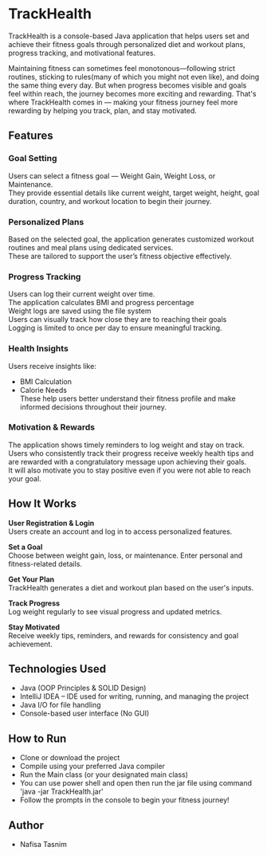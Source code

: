 # TrackHealth
TrackHealth is a console-based Java application that helps users set and achieve their fitness goals through personalized diet and workout plans, progress tracking, and motivational features.

Maintaining fitness can sometimes feel monotonous—following strict routines, sticking to rules(many of which you might not even like), and doing the same thing every day. But when progress becomes visible and goals feel within reach, the journey becomes more exciting and rewarding. That's where TrackHealth comes in — making your fitness journey feel more rewarding by helping you track, plan, and stay motivated.

## Features
### Goal Setting
Users can select a fitness goal — Weight Gain, Weight Loss, or Maintenance.  
They provide essential details like current weight, target weight, height, goal duration, country, and workout location to begin their journey.  

### Personalized Plans
Based on the selected goal, the application generates customized workout routines and meal plans using dedicated services.   
These are tailored to support the user’s fitness objective effectively.  

### Progress Tracking
Users can log their current weight over time.  
The application calculates BMI and progress percentage  
Weight logs are saved using the file system  
Users can visually track how close they are to reaching their goals  
Logging is limited to once per day to ensure meaningful tracking.  

### Health Insights
Users receive insights like:

- BMI Calculation
- Calorie Needs  
These help users better understand their fitness profile and make informed decisions throughout their journey.

### Motivation & Rewards
The application shows timely reminders to log weight and stay on track.  
Users who consistently track their progress receive weekly health tips and are rewarded with a congratulatory message upon achieving their goals.   
It will also motivate you to stay positive even if you were not able to reach your goal.  

## How It Works

**User Registration & Login**  
    Users create an account and log in to access personalized features.  

**Set a Goal**  
    Choose between weight gain, loss, or maintenance. Enter personal and fitness-related details.  

**Get Your Plan**  
    TrackHealth generates a diet and workout plan based on the user's inputs.  

**Track Progress**  
    Log weight regularly to see visual progress and updated metrics.  

**Stay Motivated**  
    Receive weekly tips, reminders, and rewards for consistency and goal achievement.  

## Technologies Used

- Java (OOP Principles & SOLID Design)
- IntelliJ IDEA – IDE used for writing, running, and managing the project
- Java I/O for file handling
- Console-based user interface (No GUI)

## How to Run
- Clone or download the project
- Compile using your preferred Java compiler
- Run the Main class (or your designated main class)
- You can use power shell and open then run the jar file using command 'java -jar TrackHealth.jar'
- Follow the prompts in the console to begin your fitness journey!
## Author
- Nafisa Tasnim

